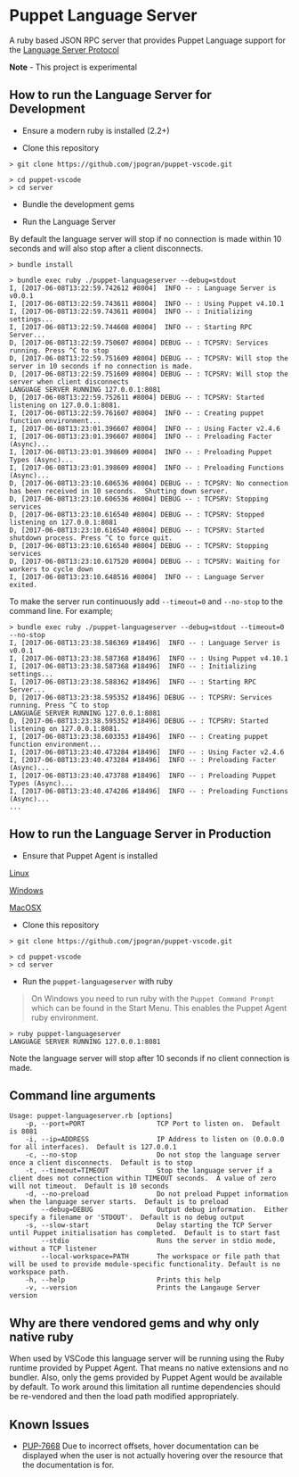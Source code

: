 # Puppet Language Server

A ruby based JSON RPC server that provides Puppet Language support for the [Language Server Protocol](https://github.com/Microsoft/language-server-protocol)

**Note** - This project is experimental

## How to run the Language Server for Development

* Ensure a modern ruby is installed (2.2+)

* Clone this repository

```
> git clone https://github.com/jpogran/puppet-vscode.git

> cd puppet-vscode
> cd server
```

* Bundle the development gems

* Run the Language Server

By default the language server will stop if no connection is made within 10 seconds and will also stop after a client disconnects.

```
> bundle install

> bundle exec ruby ./puppet-languageserver --debug=stdout
I, [2017-06-08T13:22:59.742612 #8004]  INFO -- : Language Server is v0.0.1
I, [2017-06-08T13:22:59.743611 #8004]  INFO -- : Using Puppet v4.10.1
I, [2017-06-08T13:22:59.743611 #8004]  INFO -- : Initializing settings...
I, [2017-06-08T13:22:59.744608 #8004]  INFO -- : Starting RPC Server...
D, [2017-06-08T13:22:59.750607 #8004] DEBUG -- : TCPSRV: Services running. Press ^C to stop
D, [2017-06-08T13:22:59.751609 #8004] DEBUG -- : TCPSRV: Will stop the server in 10 seconds if no connection is made.
D, [2017-06-08T13:22:59.751609 #8004] DEBUG -- : TCPSRV: Will stop the server when client disconnects
LANGUAGE SERVER RUNNING 127.0.0.1:8081
D, [2017-06-08T13:22:59.752611 #8004] DEBUG -- : TCPSRV: Started listening on 127.0.0.1:8081.
I, [2017-06-08T13:22:59.761607 #8004]  INFO -- : Creating puppet function environment...
I, [2017-06-08T13:23:01.396607 #8004]  INFO -- : Using Facter v2.4.6
I, [2017-06-08T13:23:01.396607 #8004]  INFO -- : Preloading Facter (Async)...
I, [2017-06-08T13:23:01.398609 #8004]  INFO -- : Preloading Puppet Types (Async)...
I, [2017-06-08T13:23:01.398609 #8004]  INFO -- : Preloading Functions (Async)...
D, [2017-06-08T13:23:10.606536 #8004] DEBUG -- : TCPSRV: No connection has been received in 10 seconds.  Shutting down server.
D, [2017-06-08T13:23:10.606536 #8004] DEBUG -- : TCPSRV: Stopping services
D, [2017-06-08T13:23:10.616540 #8004] DEBUG -- : TCPSRV: Stopped listening on 127.0.0.1:8081
D, [2017-06-08T13:23:10.616540 #8004] DEBUG -- : TCPSRV: Started shutdown process. Press ^C to force quit.
D, [2017-06-08T13:23:10.616540 #8004] DEBUG -- : TCPSRV: Stopping services
D, [2017-06-08T13:23:10.617520 #8004] DEBUG -- : TCPSRV: Waiting for workers to cycle down
I, [2017-06-08T13:23:10.648516 #8004]  INFO -- : Language Server exited.
```

To make the server run continuously add `--timeout=0` and `--no-stop` to the command line. For example;

```
> bundle exec ruby ./puppet-languageserver --debug=stdout --timeout=0 --no-stop
I, [2017-06-08T13:23:38.586369 #18496]  INFO -- : Language Server is v0.0.1
I, [2017-06-08T13:23:38.587368 #18496]  INFO -- : Using Puppet v4.10.1
I, [2017-06-08T13:23:38.587368 #18496]  INFO -- : Initializing settings...
I, [2017-06-08T13:23:38.588362 #18496]  INFO -- : Starting RPC Server...
D, [2017-06-08T13:23:38.595352 #18496] DEBUG -- : TCPSRV: Services running. Press ^C to stop
LANGUAGE SERVER RUNNING 127.0.0.1:8081
D, [2017-06-08T13:23:38.595352 #18496] DEBUG -- : TCPSRV: Started listening on 127.0.0.1:8081.
I, [2017-06-08T13:23:38.603353 #18496]  INFO -- : Creating puppet function environment...
I, [2017-06-08T13:23:40.473284 #18496]  INFO -- : Using Facter v2.4.6
I, [2017-06-08T13:23:40.473284 #18496]  INFO -- : Preloading Facter (Async)...
I, [2017-06-08T13:23:40.473788 #18496]  INFO -- : Preloading Puppet Types (Async)...
I, [2017-06-08T13:23:40.474286 #18496]  INFO -- : Preloading Functions (Async)...
...
```

## How to run the Language Server in Production

* Ensure that Puppet Agent is installed

[Linux](https://docs.puppet.com/puppet/4.10/install_linux.html)

[Windows](https://docs.puppet.com/puppet/4.10/install_windows.html)

[MacOSX](https://docs.puppet.com/puppet/4.10/install_osx.html)


* Clone this repository

```
> git clone https://github.com/jpogran/puppet-vscode.git

> cd puppet-vscode
> cd server
```

* Run the `puppet-languageserver` with ruby

> On Windows you need to run ruby with the `Puppet Command Prompt` which can be found in the Start Menu.  This enables the Puppet Agent ruby environment.

```
> ruby puppet-languageserver
LANGUAGE SERVER RUNNING 127.0.0.1:8081
```

Note the language server will stop after 10 seconds if no client connection is made.

## Command line arguments

```
Usage: puppet-languageserver.rb [options]
    -p, --port=PORT                  TCP Port to listen on.  Default is 8081
    -i, --ip=ADDRESS                 IP Address to listen on (0.0.0.0 for all interfaces).  Default is 127.0.0.1
    -c, --no-stop                    Do not stop the language server once a client disconnects.  Default is to stop
    -t, --timeout=TIMEOUT            Stop the language server if a client does not connection within TIMEOUT seconds.  A value of zero will not timeout.  Default is 10 seconds
    -d, --no-preload                 Do not preload Puppet information when the language server starts.  Default is to preload
        --debug=DEBUG                Output debug information.  Either specify a filename or 'STDOUT'.  Default is no debug output
    -s, --slow-start                 Delay starting the TCP Server until Puppet initialisation has completed.  Default is to start fast
        --stdio                      Runs the server in stdio mode, without a TCP listener
        --local-workspace=PATH       The workspace or file path that will be used to provide module-specific functionality. Default is no workspace path.
    -h, --help                       Prints this help
    -v, --version                    Prints the Langauge Server version
```

## Why are there vendored gems and why only native ruby

When used by VSCode this language server will be running using the Ruby runtime provided by Puppet Agent.  That means no native extensions and no bundler.  Also, only the gems provided by Puppet Agent would be available by default.  To work around this limitation all runtime dependencies should be re-vendored and then the load path modified appropriately.

## Known Issues

* [PUP-7668](https://tickets.puppetlabs.com/browse/PUP-7668) Due to incorrect offsets, hover documentation can be displayed when the user is not actually hovering over the resource that the documentation is for.
